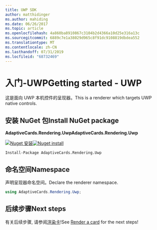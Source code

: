 ```yaml
---
title: UWP SDK
author: matthidinger
ms.author: mahiding
ms.date: 06/26/2017
ms.topic: article
ms.openlocfilehash: 4a860ba8910867c3104b2d4366a10d25e316a13c
ms.sourcegitcommit: 6889c7e1a38029d965c8f91dc9108819dbdea552
ms.translationtype: MT
ms.contentlocale: zh-CN
ms.lasthandoff: 07/31/2019
ms.locfileid: "68732469"
---
```

# <a name="getting-started---uwp"></a><span data-ttu-id="e4d99-102">入门-UWP</span><span class="sxs-lookup"><span data-stu-id="e4d99-102">Getting started - UWP</span></span>

<span data-ttu-id="e4d99-103">这是面向 UWP 本机控件的呈现器。</span><span class="sxs-lookup"><span data-stu-id="e4d99-103">This is a renderer which targets UWP native controls.</span></span>

## <a name="install-nuget-package"></a><span data-ttu-id="e4d99-104">安装 NuGet 包</span><span class="sxs-lookup"><span data-stu-id="e4d99-104">Install NuGet package</span></span>

<span data-ttu-id="e4d99-105">**AdaptiveCards.Rendering.Uwp**</span><span class="sxs-lookup"><span data-stu-id="e4d99-105">**AdaptiveCards.Rendering.Uwp**</span></span>

<span data-ttu-id="e4d99-106">[![Nuget 安装](https://img.shields.io/nuget/vpre/AdaptiveCards.Rendering.Uwp.svg)](https://www.nuget.org/packages/AdaptiveCards.Rendering.Uwp)</span><span class="sxs-lookup"><span data-stu-id="e4d99-106">[![Nuget install](https://img.shields.io/nuget/vpre/AdaptiveCards.Rendering.Uwp.svg)](https://www.nuget.org/packages/AdaptiveCards.Rendering.Uwp)</span></span>

```console
Install-Package AdaptiveCards.Rendering.Uwp
```

## <a name="namespace"></a><span data-ttu-id="e4d99-107">命名空间</span><span class="sxs-lookup"><span data-stu-id="e4d99-107">Namespace</span></span>

<span data-ttu-id="e4d99-108">声明呈现器命名空间。</span><span class="sxs-lookup"><span data-stu-id="e4d99-108">Declare the renderer namespace.</span></span>

```csharp
using AdaptiveCards.Rendering.Uwp;
```

## <a name="next-steps"></a><span data-ttu-id="e4d99-109">后续步骤</span><span class="sxs-lookup"><span data-stu-id="e4d99-109">Next steps</span></span>

<span data-ttu-id="e4d99-110">有关后续步骤, 请参阅[渲染卡](render-a-card.md)!</span><span class="sxs-lookup"><span data-stu-id="e4d99-110">See [Render a card](render-a-card.md) for the next steps!</span></span>